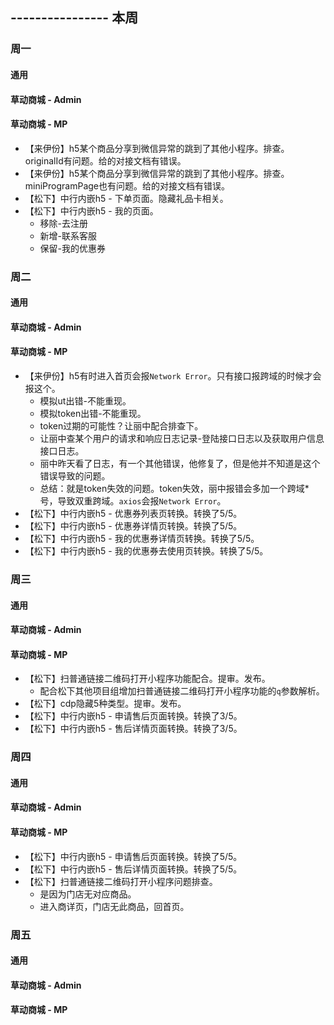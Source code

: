 ## ---------------- 本周

### 周一
#### 通用
#### 草动商城 - Admin
#### 草动商城 - MP
* 【来伊份】h5某个商品分享到微信异常的跳到了其他小程序。排查。originalId有问题。给的对接文档有错误。
* 【来伊份】h5某个商品分享到微信异常的跳到了其他小程序。排查。miniProgramPage也有问题。给的对接文档有错误。
* 【松下】中行内嵌h5 - 下单页面。隐藏礼品卡相关。
* 【松下】中行内嵌h5 - 我的页面。
  - 移除-去注册
  - 新增-联系客服
  - 保留-我的优惠券

### 周二
#### 通用
#### 草动商城 - Admin
#### 草动商城 - MP
* 【来伊份】h5有时进入首页会报`Network Error`。只有接口报跨域的时候才会报这个。
  - 模拟ut出错-不能重现。
  - 模拟token出错-不能重现。
  - token过期的可能性？让丽中配合排查下。
  - 让丽中查某个用户的请求和响应日志记录-登陆接口日志以及获取用户信息接口日志。
  - 丽中昨天看了日志，有一个其他错误，他修复了，但是他并不知道是这个错误导致的问题。
  - 总结：就是token失效的问题。token失效，丽中报错会多加一个跨域*号，导致双重跨域。`axios`会报`Network Error`。
* 【松下】中行内嵌h5 - 优惠券列表页转换。转换了5/5。
* 【松下】中行内嵌h5 - 优惠券详情页转换。转换了5/5。
* 【松下】中行内嵌h5 - 我的优惠券详情页转换。转换了5/5。
* 【松下】中行内嵌h5 - 我的优惠券去使用页转换。转换了5/5。

### 周三
#### 通用
#### 草动商城 - Admin
#### 草动商城 - MP
* 【松下】扫普通链接二维码打开小程序功能配合。提审。发布。
  - 配合松下其他项目组增加扫普通链接二维码打开小程序功能的`q`参数解析。
* 【松下】cdp隐藏5种类型。提审。发布。
* 【松下】中行内嵌h5 - 申请售后页面转换。转换了3/5。
* 【松下】中行内嵌h5 - 售后详情页面转换。转换了3/5。

### 周四
#### 通用
#### 草动商城 - Admin
#### 草动商城 - MP
* 【松下】中行内嵌h5 - 申请售后页面转换。转换了5/5。
* 【松下】中行内嵌h5 - 售后详情页面转换。转换了5/5。
* 【松下】扫普通链接二维码打开小程序问题排查。
  - 是因为门店无对应商品。
  - 进入商详页，门店无此商品，回首页。

### 周五
#### 通用
#### 草动商城 - Admin
#### 草动商城 - MP
